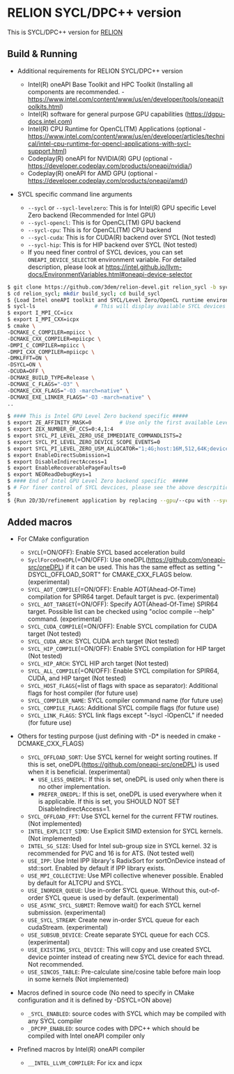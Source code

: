 # RELION SYCL/DPC++ version

This is SYCL/DPC++ version for [RELION](https://github.com/3dem/relion)

## Build & Running

+ Additional requirements for RELION SYCL/DPC++ version
	+ Intel(R) oneAPI Base Toolkit and HPC Toolkit (Installing all components are recommended. - https://www.intel.com/content/www/us/en/developer/tools/oneapi/toolkits.html)
	+ Intel(R) software for general purpose GPU capabilities (https://dgpu-docs.intel.com)
	+ Intel(R) CPU Runtime for OpenCL(TM) Applications (optional - https://www.intel.com/content/www/us/en/developer/articles/technical/intel-cpu-runtime-for-opencl-applications-with-sycl-support.html)
	+ Codeplay(R) oneAPI for NVIDIA(R) GPU (optional - https://developer.codeplay.com/products/oneapi/nvidia/)
	+ Codeplay(R) oneAPI for AMD GPU (optional - https://developer.codeplay.com/products/oneapi/amd/)

+ SYCL specific command line arguments
	+ `--sycl` or `--sycl-levelzero`: This is for Intel(R) GPU specific Level Zero backend (Recommended for Intel GPU)
	+ `--sycl-opencl`: This is for OpenCL(TM) GPU backend
	+ `--sycl-cpu`: This is for OpenCL(TM) CPU backend
	+ `--sycl-cuda`: This is for CUDA(R) backend over SYCL (Not tested)
	+ `--sycl-hip`: This is for HIP backend over SYCL (Not tested)
	+ If you need finer control of SYCL devices, you can set `ONEAPI_DEVICE_SELECTOR` environment variable. For detailed description, please look at https://intel.github.io/llvm-docs/EnvironmentVariables.html#oneapi-device-selector



```bash
$ git clone https://github.com/3dem/relion-devel.git relion_sycl -b sycl-merge
$ cd relion_sycl; mkdir build_sycl; cd build_sycl
$ {Load Intel oneAPI toolkit and SYCL/Level Zero/OpenCL runtime environment}
$ sycl-ls					# This will display available SYCL devices
$ export I_MPI_CC=icx
$ export I_MPI_CXX=icpx
$ cmake \
-DCMAKE_C_COMPILER=mpiicc \
-DCMAKE_CXX_COMPILER=mpiicpc \
-DMPI_C_COMPILER=mpiicc \
-DMPI_CXX_COMPILER=mpiicpc \
-DMKLFFT=ON \
-DSYCL=ON \
-DCUDA=OFF \
-DCMAKE_BUILD_TYPE=Release \
-DCMAKE_C_FLAGS="-O3" \
-DCMAKE_CXX_FLAGS="-O3 -march=native" \
-DCMAKE_EXE_LINKER_FLAGS="-O3 -march=native" \
..

$ #### This is Intel GPU Level Zero backend specific #####
$ export ZE_AFFINITY_MASK=0			# Use only the first available Level Zero device
$ export ZEX_NUMBER_OF_CCS=0:4,1:4
$ export SYCL_PI_LEVEL_ZERO_USE_IMMEDIATE_COMMANDLISTS=2
$ export SYCL_PI_LEVEL_ZERO_DEVICE_SCOPE_EVENTS=0
$ export SYCL_PI_LEVEL_ZERO_USM_ALLOCATOR="1;4G;host:16M,512,64K;device:16M,1024,64K;shared:0,0,64K"
$ export EnableDirectSubmission=1
$ export DisableIndirectAccess=1
$ export EnableRecoverablePageFaults=0
$ export NEOReadDebugKeys=1
$ #### End of Intel GPU Level Zero backend specific  #####
$ # For finer control of SYCL devcices, please see the above descrpition on ONEAPI_DEVICE_SELECTOR
$ 
$ {Run 2D/3D/refinement application by replacing --gpu/--cpu with --sycl/--sycl-opencl/--sycl-cpu/--sycl-cuda/--sycl-hip}
```


## Added macros

+ For CMake configuration
	+ `SYCL`(=ON/OFF): Enable SYCL based acceleration build
	+ `SyclForceOneDPL`(=ON/OFF): Use oneDPL(https://github.com/oneapi-src/oneDPL) if it can be used. This has the same effect as setting "-DSYCL_OFFLOAD_SORT" for CMAKE_CXX_FLAGS below. (experimental)
	+ `SYCL_AOT_COMPILE`(=ON/OFF): Enable AOT(Ahead-Of-Time) compilation for SPIR64 target. Default target is pvc. (experimental)
	+ `SYCL_AOT_TARGET`(=ON/OFF): Specify AOT(Ahead-Of-Time) SPIR64 target. Possible list can be checked using "ocloc compile --help" command. (experimental)
	+ `SYCL_CUDA_COMPILE`(=ON/OFF): Enable SYCL compilation for CUDA target (Not tested)
	+ `SYCL_CUDA_ARCH`: SYCL CUDA arch target (Not tested)
	+ `SYCL_HIP_COMPILE`(=ON/OFF): Enable SYCL compilation for HIP target (Not tested)
	+ `SYCL_HIP_ARCH`: SYCL HIP arch target (Not tested)
	+ `SYCL_ALL_COMPILE`(=ON/OFF): Enable SYCL compilation for SPIR64, CUDA, and HIP target (Not tested)
	+ `SYCL_HOST_FLAGS`(=list of flags with space as separator): Additional flags for host compiler (for future use)
	+ `SYCL_COMPILER_NAME`: SYCL compiler command name (for future use)
	+ `SYCL_COMPILE_FLAGS`: Additional SYCL compile flags (for future use)
	+ `SYCL_LINK_FLAGS`: SYCL link flags except "-lsycl -lOpenCL" if needed (for future use)

+ Others for testing purpose (just defining with -D* is needed in cmake -DCMAKE_CXX_FLAGS)
	+ `SYCL_OFFLOAD_SORT`: Use SYCL kernel for weight sorting routines. If this is set, oneDPL(https://github.com/oneapi-src/oneDPL) is used when it is beneficial. (experimental)
		+ `USE_LESS_ONEDPL`: If this is set, oneDPL is used only when there is no other implementation.
		+ `PREFER_ONEDPL`: If this is set, oneDPL is used everywhere when it is applicable. If this is set, you SHOULD NOT SET DisableIndirectAccess=1.
	+ `SYCL_OFFLOAD_FFT`: Use SYCL kernel for the current FFTW routines. (Not implemented)
	+ `INTEL_EXPLICIT_SIMD`: Use Explicit SIMD extension for SYCL kernels. (Not implemented)
	+ `INTEL_SG_SIZE`: Used for Intel sub-group size in SYCL kernel. 32 is recommended for PVC and 16 is for ATS. (Not tested well)
	+ `USE_IPP`: Use Intel IPP library's RadixSort for sortOnDevice instead of std::sort. Enabled by default if IPP library exists.
	+ `USE_MPI_COLLECTIVE`: Use MPI collective whenever possible. Enabled by default for ALTCPU and SYCL.
	+ `USE_INORDER_QUEUE`: Use in-order SYCL queue. Without this, out-of-order SYCL queue is used by default. (experimental)
	+ `USE_ASYNC_SYCL_SUBMIT`: Remove wait() for each SYCL kernel submission. (experimental)
	+ `USE_SYCL_STREAM`: Create new in-order SYCL queue for each cudaStream. (experimental)
	+ `USE_SUBSUB_DEVICE`: Create separate SYCL queue for each CCS. (experimental)
	+ `USE_EXISTING_SYCL_DEVICE`: This will copy and use created SYCL device pointer instead of creating new SYCL device for each thread. Not recommended.
	+ `USE_SINCOS_TABLE`: Pre-calculate sine/cosine table before main loop in some kernels (Not implemented)

+ Macros defined in source code (No need to specify in CMake configuration and it is defined by -DSYCL=ON above)
	+ `_SYCL_ENABLED`: source codes with SYCL which may be compiled with any SYCL compiler
	+ `_DPCPP_ENABLED`: source codes with DPC++ which should be compiled with Intel oneAPI compiler only

+ Prefined macros by Intel(R) oneAPI compiler
	+ `__INTEL_LLVM_COMPILER`: For icx and icpx

